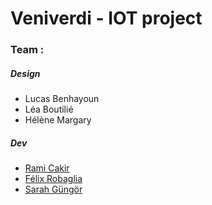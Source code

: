 # Veniverdi - IOT project

### Team : 

##### Design 
* Lucas Benhayoun
* Léa Boutilié
* Hélène Margary

##### Dev 
* [Rami Cakir](https://github.com/Laroki)
* [Félix Robaglia](https://github.com/FRobaglia)
* [Sarah Güngör](https://github.com/shatice)

